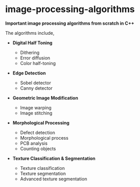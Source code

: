 # image-processing-algorithms

**Important image processing algorithms from scratch in C++** 

The algorithms include, 

- **Digital Half Toning**
  - Dithering 
  - Error diffusion 
  - Color half-toning 
   
- **Edge Detection** 
  - Sobel detector 
  - Canny detector 

- **Geometric Image Modification** 
  - Image warping 
  - Image stitching 

- **Morphological Processing** 
  - Defect detection 
  - Morphological process 
  - PCB analysis 
  - Counting objects

- **Texture Classification & Segmentation**
  - Texture classification 
  - Texture segmentation 
  - Advanced texture segmentation 


